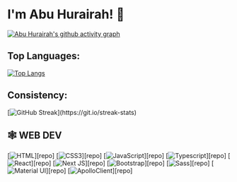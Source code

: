 
# I'm Abu Hurairah! 👋

[![Abu Hurairah's github activity graph](https://activity-graph.herokuapp.com/graph?username=AbuHurairah127&bg_color=1d3557&color=457b9d&line=457b9d&point=e63946)](https://github.com/AbuHurairah127/github-readme-activity-graph)
## Top Languages:

[![Top Langs](https://github-readme-stats.vercel.app/api/top-langs/?username=abuhurairah127&hide=PureBasic&langs_count=12)](https://github.com/abuhurairah127)

## Consistency:

[![GitHub Streak](https://github-readme-streak-stats.herokuapp.com/?user=abuhurairah127&theme=highcontrast&layout=compa")](https://git.io/streak-stats)





## 🕸️ **WEB DEV**

[![HTML](https://img.shields.io/badge/HTML5-E34F26?style=for-the-badge&logo=html5&logoColor=white "HTML")][repo]
[![CSS3](https://img.shields.io/badge/CSS3-1572B6?style=for-the-badge&logo=css3&logoColor=white "CSS")][repo]
[![JavaScript](https://img.shields.io/badge/JavaScript-F7DF1E?style=for-the-badge&logo=javascript&logoColor=black "JavaScript")][repo]
[![Typescript](https://img.shields.io/badge/TypeScript-007ACC?style=for-the-badge&logo=typescript&logoColor=white "Typescript")][repo]
[![React](https://img.shields.io/badge/React-20232A?style=for-the-badge&logo=react&logoColor=61DAFB "React")][repo]
[![Next JS](https://img.shields.io/badge/Next-black?style=for-the-badge&logo=next.js&logoColor=white "Next.js")][repo]
[![Bootstrap](https://img.shields.io/badge/Bootstrap-563D7C?style=for-the-badge&logo=bootstrap&logoColor=white "Bootstrap")][repo]
[![Sass](https://img.shields.io/badge/Sass-CC6699?style=for-the-badge&logo=sass&logoColor=white "SASS")][repo]
[![Material UI](https://img.shields.io/badge/Material--UI-%230081CB.svg?style=for-the-badge&logo=mui&logoColor=white "Material UI")][repo]
[![ApolloClient](https://img.shields.io/badge/ApolloClient-black?style=for-the-badge&logo=ApolloClient&badgeColor=**010101** "ApolloClient")][repo]


<br />

